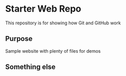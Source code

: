 # Starter Web Repo

This repository is for showing how Git and GitHub work

## Purpose

Sample website with plenty of files for demos

## Something else